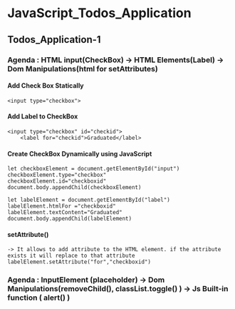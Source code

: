 # JavaScript_Todos_Application

## Todos_Application-1
### Agenda : HTML input(CheckBox) -> HTML Elements(Label) -> Dom Manipulations(html for setAttributes)

#### Add Check Box Statically

	<input type="checkbox">

#### Add Label to CheckBox
	<input type="checkbox" id="checkid"> 
    	<label for="checkid">Graduated</label>

#### Create CheckBox Dynamically using JavaScript
	let checkboxElement = document.getElementById("input")
	checkboxElement.type="checkbox"
	checkboxElement.id="checkboxid"
	document.body.appendChild(checkboxElement)

 	let labelElement = document.getElementById("label")
	labelElement.htmlFor ="checkboxid"
	labelElement.textContent="Graduated"
	document.body.appendChild(labelElement)

 #### setAttribute() 
 	-> It allows to add attribute to the HTML element. if the attribute exists it will replace to that attribute
  	labelElement.setAttribute("for","checkboxid")
 	
### Agenda : InputElement (placeholder) -> Dom Manipulations(removeChild(), classList.toggle() ) -> Js Built-in function ( alert() )
